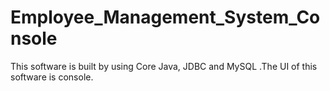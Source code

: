# Employee_Management_System_Console
This software is built by using Core Java, JDBC and MySQL .The UI of this software is console.
